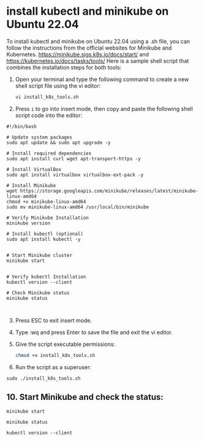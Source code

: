 #  install kubectl and minikube on Ubuntu 22.04

To install kubectl and minikube on Ubuntu 22.04 using a .sh file, you can follow the instructions from the official websites for Minikube and Kubernetes.
https://minikube.sigs.k8s.io/docs/start/ and  https://kubernetes.io/docs/tasks/tools/
Here is a sample shell script that combines the installation steps for both tools:



1. Open your terminal and type the following command to create a new shell script file using the vi editor:

    ```bash
    vi install_k8s_tools.sh
    ```

2. Press `i` to go into insert mode, then copy and paste the following shell script code into the editor:


```
#!/bin/bash

# Update system packages
sudo apt update && sudo apt upgrade -y

# Install required dependencies
sudo apt install curl wget apt-transport-https -y

# Install VirtualBox
sudo apt install virtualbox virtualbox-ext-pack -y

# Install Minikube
wget https://storage.googleapis.com/minikube/releases/latest/minikube-linux-amd64
chmod +x minikube-linux-amd64
sudo mv minikube-linux-amd64 /usr/local/bin/minikube

# Verify Minikube Installation
minikube version

# Install kubectl (optional)
sudo apt install kubectl -y


# Start Minikube cluster
minikube start


# Verify kubectl Installation
kubectl version --client

# Check Minikube status
minikube status



```


3. Press ESC to exit insert mode.

4. Type :wq and press Enter to save the file and exit the vi editor.

5. Give the script executable permissions:

    ```bash
    chmod +x install_k8s_tools.sh
    ```


6. Run the script as a superuser:

```
sudo ./install_k8s_tools.sh
```


## 10. Start Minikube and check the status:

```
minikube start 

```


```
minikube status 

```


```
kubectl version --client
```